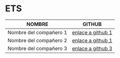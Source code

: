 # ETS

|        NOMBRE          |                     GITHUB                        |
|------------------------|---------------------------------------------------|
| Nombre del compañero 1 | [enlace a github 1](http://github.com/asanzdiego) |
| Nombre del compañero 2 | [enlace a github 1](http://github.com/asanzdiego) |
| Nombre del compañero 3 | [enlace a github 3](http://github.com/asanzdiego) |
